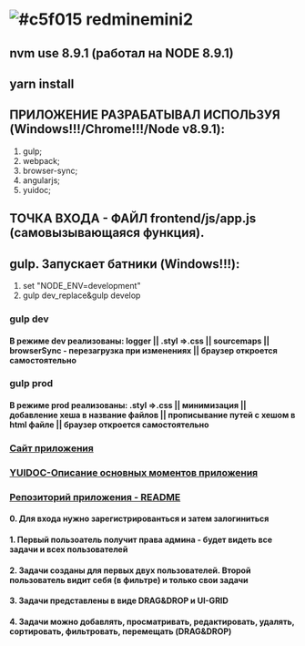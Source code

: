 # ![#c5f015](https://placehold.it/15/c5f015/000000?text='') redminemini2
## nvm use 8.9.1 (работал на NODE 8.9.1)
## yarn install

## ПРИЛОЖЕНИЕ РАЗРАБАТЫВАЛ ИСПОЛЬЗУЯ (Windows!!!/Chrome!!!/Node v8.9.1):<br>
1. gulp;<br>
2. webpack;<br>
3. browser-sync;<br>
4. angularjs;<br>
5. yuidoc;

## ТОЧКА ВХОДА - ФАЙЛ frontend/js/app.js (самовызывающаяся функция).
## gulp. Запускает батники (Windows!!!):
1. set "NODE_ENV=development"
2. gulp dev_replace&gulp develop

### gulp dev
#### В режиме dev реализованы: logger || .styl =>.css || sourcemaps || browserSync - перезагрузка при изменениях || браузер откроется самостоятельно

### gulp prod
#### В режиме prod реализованы: .styl =>.css || минимизация || добавление хеша в название файлов || прописывание путей с хешом в html файле || браузер откроется самостоятельно

### [Сайт приложения](https://redminemini2.github.io/public)
### [YUIDOC-Описание основных моментов приложения](https://redminemini2.github.io/frontend/out/modules/app.html)
### [Репозиторий приложения - README](https://github.com/redminemini2/redminemini2.github.io)

#### 0. Для входа нужно зарегистрированться и затем залогиниться
#### 1. Первый пользоатель получит права админа - будет видеть все задачи и всех пользователей
#### 2. Задачи созданы для первых двух пользователей. Второй пользователь видит себя (в фильтре) и только свои задачи
#### 3. Задачи представлены в виде DRAG&DROP и UI-GRID
#### 4. Задачи можно добавлять, просматривать, редактировать, удалять, сортировать, фильтровать, перемещать (DRAG&DROP)